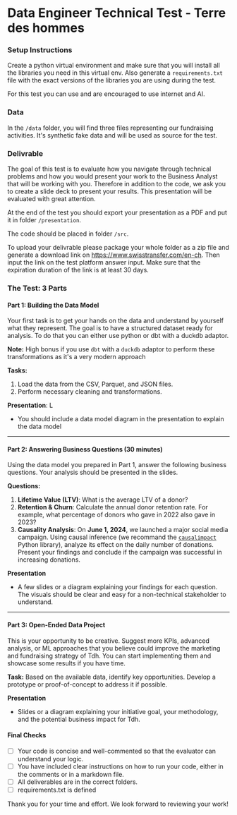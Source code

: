 # Data Engineer Technical Test - Terre des hommes

### Setup Instructions

 Create a python virtual environment and make sure that you will install all the libraries you need in this virtual env. Also generate a `requirements.txt` file with the exact versions of the libraries you are using during the test.

 For this test you can use and are encouraged to use internet and AI.

### Data

In the `/data` folder, you will find three files representing our fundraising activities. It's synthetic fake data and will be used as source for the test.

### Delivrable

The goal of this test is to evaluate how you navigate through technical problems and how you would present your work to the Business Analyst that will be working with you. Therefore in addition to the code, we ask you to create a slide deck to present your results. This presentation will be evaluated with great attention.

At the end of the test you should export your presentation as a PDF and put it in folder `/presentation`.

The code should be placed in folder `/src`.

To upload your delivrable please package your whole folder as a zip file and generate a download link on https://www.swisstransfer.com/en-ch. Then input the link on the test platform answer input. Make sure that the expiration duration of the link is at least 30 days.

### The Test: 3 Parts

#### Part 1: Building the Data Model

Your first task is to get your hands on the data and understand by yourself what they represent. The goal is to have a structured dataset ready for analysis. To do that you can either use python or dbt with a duckdb adaptor.

**Note:** High bonus if you use `dbt` with a `duckdb` adaptor to perform these transformations as it's a very modern approach

**Tasks:**
1.  Load the data from the CSV, Parquet, and JSON files.
2.  Perform necessary cleaning and transformations.

**Presentation**: L
- You should include a data model diagram in the presentation to explain the data model

---

#### Part 2: Answering Business Questions (30 minutes)

Using the data model you prepared in Part 1, answer the following business questions. Your analysis should be presented in the slides.

**Questions:**
1.  **Lifetime Value (LTV)**: What is the average LTV of a donor?
2.  **Retention & Churn**: Calculate the annual donor retention rate. For example, what percentage of donors who gave in 2022 also gave in 2023?
3.  **Causality Analysis**: On **June 1, 2024**, we launched a major social media campaign. Using causal inference (we recommand the [`causalimpact`](https://github.com/WillianFuks/tfcausalimpact) Python library), analyze its effect on the daily number of donations. Present your findings and conclude if the campaign was successful in increasing donations.

**Presentation**
*   A few slides or a diagram explaining your findings for each question. The visuals should be clear and easy for a non-technical stakeholder to understand.

---

#### Part 3: Open-Ended Data Project

This is your opportunity to be creative. Suggest more KPIs, advanced analysis, or ML approaches that you believe could improve the marketing and fundraising strategy of Tdh. You can start implementing them and showcase some results if you have time.

**Task:**
Based on the available data, identify key opportunities. Develop a prototype or proof-of-concept to address it if possible.

**Presentation**
*   Slides or a diagram explaining your initiative goal, your methodology, and the potential business impact for Tdh.

#### Final Checks
- [ ] Your code is concise and well-commented so that the evaluator can understand your logic.
- [ ] You have included clear instructions on how to run your code, either in the comments or in a markdown file.
- [ ] All deliverables are in the correct folders.
- [ ] requirements.txt is defined

Thank you for your time and effort. We look forward to reviewing your work!
